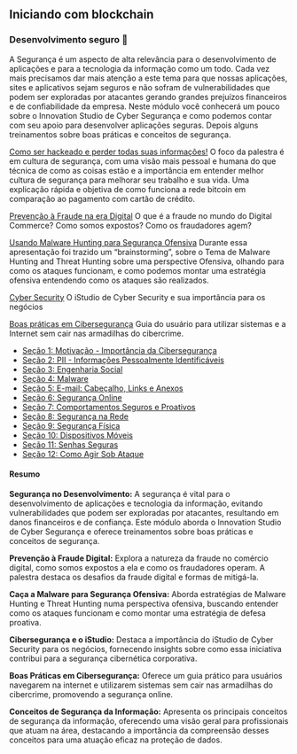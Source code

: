 ## Iniciando com blockchain

### Desenvolvimento seguro 🔐

A Segurança é um aspecto de alta relevância para o desenvolvimento de aplicações e para a tecnologia da informação como um todo. Cada vez mais precisamos dar mais atenção a este tema para que nossas aplicações, sites e aplicativos sejam seguros e não sofram de vulnerabilidades que podem ser exploradas por atacantes gerando grandes prejuízos financeiros e de confiabilidade da empresa. Neste módulo você conhecerá um pouco sobre o Innovation Studio de Cyber Segurança e como podemos contar com seu apoio para desenvolver aplicações seguras. Depois alguns treinamentos sobre boas práticas e conceitos de segurança.

[Como ser hackeado e perder todas suas informações!](https://t3.ftcdn.net/jpg/00/11/00/60/360_F_11006037_aii0uRfb0JtcpPmVdzOzA9stJGC4ySEO.jpg)
O foco da palestra é em cultura de segurança, com uma visão mais pessoal e humana do que técnica de como as coisas estão e a importância em entender melhor cultura de segurança para melhorar seu trabalho e sua vida.
Uma explicação rápida e objetiva de como funciona a rede bitcoin em comparação ao pagamento com cartão de crédito.

[Prevenção à Fraude na era Digital](https://t3.ftcdn.net/jpg/00/11/00/60/360_F_11006037_aii0uRfb0JtcpPmVdzOzA9stJGC4ySEO.jpg)
O que é a fraude no mundo do Digital Commerce? Como somos expostos? Como os fraudadores agem?

[Usando Malware Hunting para Segurança Ofensiva](https://t3.ftcdn.net/jpg/00/11/00/60/360_F_11006037_aii0uRfb0JtcpPmVdzOzA9stJGC4ySEO.jpg)
Durante essa apresentação foi trazido um “brainstorming”, sobre o Tema de Malware Hunting and Threat Hunting sobre uma perspective Ofensiva, olhando para como os ataques funcionam, e como podemos montar uma estratégia ofensiva entendendo como os ataques são realizados.

[Cyber Security](https://t3.ftcdn.net/jpg/00/11/00/60/360_F_11006037_aii0uRfb0JtcpPmVdzOzA9stJGC4ySEO.jpg)
O iStudio de Cyber Security e sua importância para os negócios

[Boas práticas em Cibersegurança](udemy.com/course/boas-praticas-em-ciberseguranca/learn)
Guia do usuário para utilizar sistemas e a Internet sem cair nas armadilhas do cibercrime.

- [Seção 1: Motivação - Importância da Cibersegurança](https://pt.slideshare.net/slideshow/embed_code/key/u05WrjcLcSVJkf)
- [Seção 2: PII - Informações Pessoalmente Identificáveis](https://pt.slideshare.net/slideshow/embed_code/key/DQ5l0PnD03M2fn)
- [Seção 3: Engenharia Social](https://pt.slideshare.net/slideshow/embed_code/key/sosYWIsZheIWiR)
- [Seção 4: Malware](https://pt.slideshare.net/slideshow/embed_code/key/xJrgVCrUs9qwN1)
- [Seção 5: E-mail: Cabeçalho, Links e Anexos](https://pt.slideshare.net/slideshow/embed_code/key/uifqlGI6YoXBXT)
- [Seção 6: Segurança Online](https://pt.slideshare.net/slideshow/embed_code/key/hx5pkUGctk3Cpg)
- [Seção 7: Comportamentos Seguros e Proativos](https://pt.slideshare.net/slideshow/embed_code/key/rLYNUK9ITnPCA7)
- [Seção 8: Segurança na Rede](https://pt.slideshare.net/slideshow/embed_code/key/t6h27egJJJVZMo)
- [Seção 9: Segurança Física](https://pt.slideshare.net/slideshow/embed_code/key/LXzqzHdKvqypkF)
- [Seção 10: Dispositivos Móveis](https://pt.slideshare.net/slideshow/embed_code/key/3CamwNZlhNTgns)
- [Seção 11: Senhas Seguras](https://pt.slideshare.net/slideshow/embed_code/key/Nmf9Q3u3hmLxXq)
- [Seção 12: Como Agir Sob Ataque](https://pt.slideshare.net/slideshow/embed_code/key/6rB0coC6UOAPfQ)

#### Resumo

**Segurança no Desenvolvimento:** A segurança é vital para o desenvolvimento de aplicações e tecnologia da informação, evitando vulnerabilidades que podem ser exploradas por atacantes, resultando em danos financeiros e de confiança. Este módulo aborda o Innovation Studio de Cyber Segurança e oferece treinamentos sobre boas práticas e conceitos de segurança.

**Prevenção à Fraude Digital:** Explora a natureza da fraude no comércio digital, como somos expostos a ela e como os fraudadores operam. A palestra destaca os desafios da fraude digital e formas de mitigá-la.

**Caça a Malware para Segurança Ofensiva:** Aborda estratégias de Malware Hunting e Threat Hunting numa perspectiva ofensiva, buscando entender como os ataques funcionam e como montar uma estratégia de defesa proativa.

**Cibersegurança e o iStudio:** Destaca a importância do iStudio de Cyber Security para os negócios, fornecendo insights sobre como essa iniciativa contribui para a segurança cibernética corporativa.

**Boas Práticas em Cibersegurança:** Oferece um guia prático para usuários navegarem na internet e utilizarem sistemas sem cair nas armadilhas do cibercrime, promovendo a segurança online.

**Conceitos de Segurança da Informação:** Apresenta os principais conceitos de segurança da informação, oferecendo uma visão geral para profissionais que atuam na área, destacando a importância da compreensão desses conceitos para uma atuação eficaz na proteção de dados.
